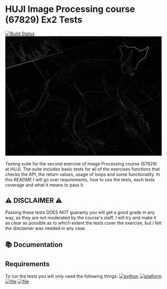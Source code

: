 # HUJI Image Processing course (67829) Ex2 Tests
[![Build Status](https://img.shields.io/badge/build%20version-1.0-green)](https://github.com/AssafHalsadi/Tests_ImageProcessingEx02)![](readme_assets/julie_der.jpg)

Testing suite for the second exercise of Image Processing course (67829) at HUJI. The suite includes basic tests for all of the exercises functions that checks the API, the return values, usage of loops and some functionality. In this README I will go over requirements, how to use the tests, each tests coverage and what it means to pass it.


## :warning: DISCLAIMER :warning:
Passing these tests DOES NOT guaranty you will get a good grade in any way, as they are not moderated by the course's staff.
I will try and make it as clear as possible as to which extent the tests cover the exercise, but i felt the disclaimer was needed in any case.

## :books: Documentation


## Requirements
To run the tests you will only need the following things:
[![python](https://img.shields.io/badge/python-3-blue.svg?logo=python&labelColor=yellow)](https://www.python.org/downloads/)
[![platform](https://img.shields.io/badge/platform-osx%2Flinux%2Fwindows-green.svg)](https://github.com/AssafHalsadi/Tests_ImageProcessingEx02)
[![file](https://img.shields.io/badge/file-ex2__helper.py-red)](https://moodle2.cs.huji.ac.il/nu20/course/view.php?id=67829)
[![file](https://img.shields.io/badge/file-sol2.py-red)](https://moodle2.cs.huji.ac.il/nu20/course/view.php?id=67829)


